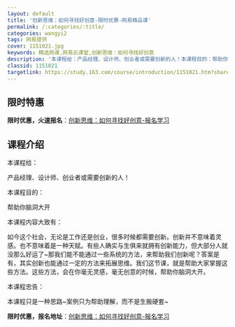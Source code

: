 ```yaml
---
layout: default
title: '创新思维：如何寻找好创意-限时优惠-网易精品课'
permalink: /:categories/:title/
categories: wangyi2
tags: 网易提供
cover: 1151021.jpg
keywords: 精选网课,网易云课堂,创新思维：如何寻找好创意
description: '本课程给：产品经理、设计师、创业者或需要创新的人！本课程目的：帮助你脑洞大开本课程内容大致有：如今这个社会，无论是工作还'
classid: 1151021
targetlink: https://study.163.com/course/introduction/1151021.htm?share=1&shareId=1025206652&utm_campaign=share&utm_medium=iphoneShare&utm_source=&utm_u=1025206652
---
```


## 限时特惠

**限时优惠，火速报名**：[创新思维：如何寻找好创意-报名学习](https://study.163.com/course/introduction/1151021.htm?share=1&shareId=1025206652&utm_campaign=share&utm_medium=iphoneShare&utm_source=&utm_u=1025206652)

## 课程介绍

本课程给：

产品经理、设计师、创业者或需要创新的人！



本课程目的：

帮助你脑洞大开



本课程内容大致有：

如今这个社会，无论是工作还是创业，很多时候都需要创新。创新并不意味着灵感。也不意味着是一种天赋。有些人确实与生俱来就拥有创新能力，但大部分人就没那么好运了~那我们能不能通过一些系统的方法，来帮助我们创新呢？答案是有，其实创新也能通过一定的方法来拓展思维。我们这节课，就是帮助大家掌握这些方法。这些方法，会在你毫无灵感，毫无创意的时候，帮助你脑洞大开。



本课程忠告：

本课程只是一种思路~案例只为帮助理解，而不是生搬硬套~

**限时优惠，报名地址**：[创新思维：如何寻找好创意-报名学习](https://study.163.com/course/introduction/1151021.htm?share=1&shareId=1025206652&utm_campaign=share&utm_medium=iphoneShare&utm_source=&utm_u=1025206652)

